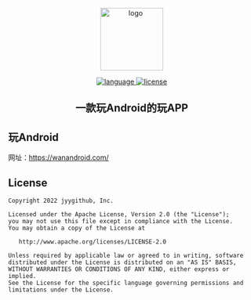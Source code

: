 <p align="center">
  <a target="_blank">
    <img width="128" src="https://p1.meituan.net/dpplatform/83c57d7beab5fcde79240dcd2e29a17d36662.png" alt="logo">
  </a>
</p>
<p align="center">
  <a href="https://github.com/jyygithub/wanandroid" target="_blank">
    <img src="https://img.shields.io/badge/language-Kotlin-%23A97BFF" alt="language">
    <img src="https://img.shields.io/github/license/jyygithub/wanandroid" alt="license">
  </a>
</p>
<h2 align="center">
  一款玩Android的玩APP
</h2>

## 玩Android

网址：https://wanandroid.com/

## License

```text
Copyright 2022 jyygithub, Inc.

Licensed under the Apache License, Version 2.0 (the "License");
you may not use this file except in compliance with the License.
You may obtain a copy of the License at

   http://www.apache.org/licenses/LICENSE-2.0

Unless required by applicable law or agreed to in writing, software
distributed under the License is distributed on an "AS IS" BASIS,
WITHOUT WARRANTIES OR CONDITIONS OF ANY KIND, either express or implied.
See the License for the specific language governing permissions and
limitations under the License.
```